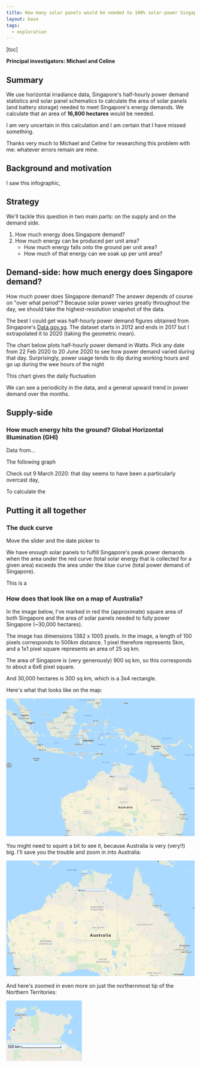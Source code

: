 ```yaml
---
title: How many solar panels would be needed to 100% solar-power Singapore?
layout: base
tags:
  - exploration
---
```


[toc]

**Principal investigators: Michael and Celine**

## Summary

We use horizontal irradiance data, Singapore's half-hourly power demand
statistics and solar panel schematics to calculate the area of solar panels
(and battery storage) needed to meet Singapore's energy demands. We
calculate that an area of **16,800 hectares** would be needed.

I am very uncertain in this calculation and I am certain that I have missed
something.

Thanks very much to Michael and Celine for researching this problem with me:
whatever errors remain are mine.

## Background and motivation

I saw this infographic,

## Strategy

We'll tackle this question in two main parts: on the supply and on the demand side.

1. How much energy does Singapore demand?
2. How much energy can be produced per unit area?
   - How much energy falls onto the ground per unit area?
   - How much of that energy can we soak up per unit area?

## Demand-side: how much energy does Singapore demand?

How much power does Singapore demand? The answer depends of course on "over what period"? Because solar power varies greatly throughout the day, we should take the highest-resolution snapshot of the data.

The best I could get was half-hourly power demand figures obtained from
Singapore's [Data.gov.sg](https://data.gov.sg/dataset/half-hourly-system-demand).
The dataset starts in 2012 and ends in 2017 but I extrapolated it to 2020
(taking the geometric mean).

The chart below plots half-hourly power demand in Watts.
Pick any date from 22 Feb 2020 to 20 June 2020 to see how
power demand varied during that day.
Surprisingly, power usage tends to dip during working hours and
go up during the wee hours of the night

This chart gives the daily fluctuation

We can see a periodicity in the data,
and a general upward trend in power demand over the months.

## Supply-side

### How much energy hits the ground? Global Horizontal Illumination (GHI)

Data from...

The following graph

Check out 9 March 2020:
that day seems to have been a particularly overcast day,

To calculate the

## Putting it all together

### The duck curve

Move the slider and the date picker to

We have enough solar panels to fulfill Singapore's peak power demands
when the area under the red curve
(total solar energy that is collected for a given area)
exceeds the area under the blue curve
(total power demand of Singapore).

This is a

### How does that look like on a map of Australia?

In the image below, I've marked in red the (approximate)
square area of both Singapore and the area of solar panels
needed to fully power Singapore (~30,000 hectares).

The image has dimensions 1382 x 1005 pixels.
In the image, a length of 100 pixels corresponds to 500km distance.
1 pixel therefore represents 5km, and a 1x1 pixel square
represents an area of 25 sq km.

The area of Singapore is (very generously) 900 sq km, so this
corresponds to about a 6x6 pixel square.

And 30,000 hectares is 300 sq km, which is a 3x4 rectangle.

Here's what that looks like on the map:

![Full size image of Australia](/img/solar_exploration/australia_area_full_size.png)

You might need to squint a bit to see it, because Australia is very (very!!)
big. I'll save you the trouble and zoom in into Australia:

![Zoomed in version of Australia](/img/solar_exploration/australia_area_crop.png)

And here's zoomed in even more on just the northernmost tip of
the Northern Territories:

![Zoomed in version of Australia](/img/solar_exploration/australia_area_crop_2.png)

<div id="observablehq-744a5081">
  <div class="observablehq-area_multi"></div>
  <div class="observablehq-date_picker_1"></div>
  <div class="observablehq-demand_chart"></div>
  <div class="observablehq-date_picker_2"></div>
  <div class="observablehq-supply_chart"></div>
  <div class="observablehq-total_net_supply"></div>
  <div class="observablehq-area_needed_hectares"></div>
  <div class="observablehq-area_input_1"></div>
  <div class="observablehq-duck_chart"></div>
  <div class="observablehq-area_input_2"></div>
  <div class="observablehq-area_each_day_chart"></div>
</div>
<script type="module">
  import {Runtime, Inspector} from "https://cdn.jsdelivr.net/npm/@observablehq/runtime@4/dist/runtime.js";
  import define from "https://api.observablehq.com/@lieuzhenghong/solar-power-observable-take-2.js?v=3";
  (new Runtime).module(define, name => {
    if (name === "area_multi") return Inspector.into("#observablehq-744a5081 .observablehq-area_multi")();
    if (name === "date_picker_1") return Inspector.into("#observablehq-744a5081 .observablehq-date_picker_1")();
    if (name === "demand_chart") return Inspector.into("#observablehq-744a5081 .observablehq-demand_chart")();
    if (name === "date_picker_2") return Inspector.into("#observablehq-744a5081 .observablehq-date_picker_2")();
    if (name === "supply_chart") return Inspector.into("#observablehq-744a5081 .observablehq-supply_chart")();
    if (name === "total_net_supply") return Inspector.into("#observablehq-744a5081 .observablehq-total_net_supply")();
    if (name === "area_needed_hectares") return Inspector.into("#observablehq-744a5081 .observablehq-area_needed_hectares")();
    if (name === "area_input_1") return Inspector.into("#observablehq-744a5081 .observablehq-area_input_1")();
    if (name === "duck_chart") return Inspector.into("#observablehq-744a5081 .observablehq-duck_chart")();
    if (name === "area_input_2") return Inspector.into("#observablehq-744a5081 .observablehq-area_input_2")();
    if (name === "area_each_day_chart") return Inspector.into("#observablehq-744a5081 .observablehq-area_each_day_chart")();
  });
</script>
